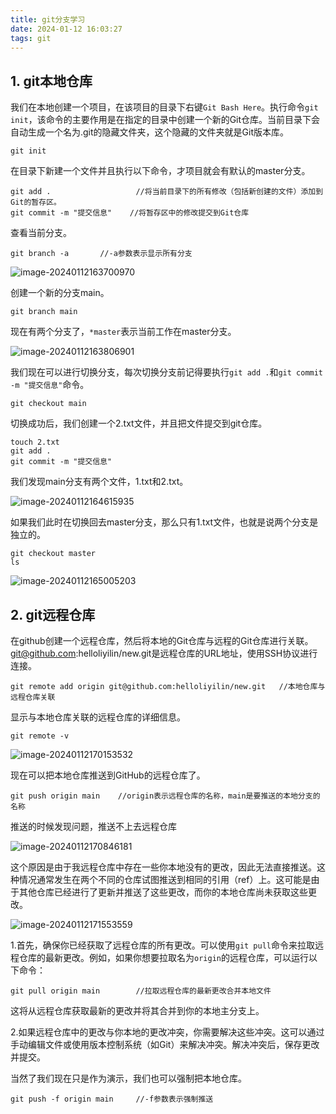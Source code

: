 ```yaml
---
title: git分支学习
date: 2024-01-12 16:03:27
tags: git
---
```


## 1. git本地仓库

我们在本地创建一个项目，在该项目的目录下右键`Git Bash Here`。执行命令`git init`，该命令的主要作用是在指定的目录中创建一个新的Git仓库。当前目录下会自动生成一个名为.git的隐藏文件夹，这个隐藏的文件夹就是Git版本库。

```
git init
```

在目录下新建一个文件并且执行以下命令，才项目就会有默认的master分支。

```
git add .					//将当前目录下的所有修改（包括新创建的文件）添加到Git的暂存区。
git commit -m "提交信息"	//将暂存区中的修改提交到Git仓库
```

查看当前分支。

```
git branch -a		//-a参数表示显示所有分支
```

![image-20240112163700970](https://cdn.jsdelivr.net/gh/helloliyilin/picgoimg//img/image-20240112163700970.png)

创建一个新的分支main。

```
git branch main
```

现在有两个分支了，`*master`表示当前工作在master分支。

![image-20240112163806901](https://cdn.jsdelivr.net/gh/helloliyilin/picgoimg//img/image-20240112163806901.png)

我们现在可以进行切换分支，每次切换分支前记得要执行`git add .`和`git commit -m "提交信息"`命令。

```
git checkout main
```

切换成功后，我们创建一个2.txt文件，并且把文件提交到git仓库。

```
touch 2.txt
git add .
git commit -m "提交信息"
```

我们发现main分支有两个文件，1.txt和2.txt。

![image-20240112164615935](https://cdn.jsdelivr.net/gh/helloliyilin/picgoimg//img/image-20240112164615935.png)

如果我们此时在切换回去master分支，那么只有1.txt文件，也就是说两个分支是独立的。

```
git checkout master
ls
```

![image-20240112165005203](https://cdn.jsdelivr.net/gh/helloliyilin/picgoimg//img/image-20240112165005203.png)



## 2. git远程仓库

在github创建一个远程仓库，然后将本地的Git仓库与远程的Git仓库进行关联。git@github.com:helloliyilin/new.git是远程仓库的URL地址，使用SSH协议进行连接。

```
git remote add origin git@github.com:helloliyilin/new.git	//本地仓库与远程仓库关联
```

显示与本地仓库关联的远程仓库的详细信息。

```
git remote -v
```

![image-20240112170153532](https://cdn.jsdelivr.net/gh/helloliyilin/picgoimg//img/image-20240112170153532.png)

现在可以把本地仓库推送到GitHub的远程仓库了。

```
git push origin main	//origin表示远程仓库的名称，main是要推送的本地分支的名称
```

推送的时候发现问题，推送不上去远程仓库

![image-20240112170846181](https://cdn.jsdelivr.net/gh/helloliyilin/picgoimg//img/image-20240112170846181.png)

这个原因是由于我远程仓库中存在一些你本地没有的更改，因此无法直接推送。这种情况通常发生在两个不同的仓库试图推送到相同的引用（ref）上。这可能是由于其他仓库已经进行了更新并推送了这些更改，而你的本地仓库尚未获取这些更改。

![image-20240112171553559](https://cdn.jsdelivr.net/gh/helloliyilin/picgoimg//img/image-20240112171553559.png)

1.首先，确保你已经获取了远程仓库的所有更改。可以使用`git pull`命令来拉取远程仓库的最新更改。例如，如果你想要拉取名为`origin`的远程仓库，可以运行以下命令：

```
git pull origin main		//拉取远程仓库的最新更改合并本地文件
```

这将从远程仓库获取最新的更改并将其合并到你的本地主分支上。

2.如果远程仓库中的更改与你本地的更改冲突，你需要解决这些冲突。这可以通过手动编辑文件或使用版本控制系统（如Git）来解决冲突。解决冲突后，保存更改并提交。

当然了我们现在只是作为演示，我们也可以强制把本地仓库。

```
git push -f origin main		//-f参数表示强制推送
```



